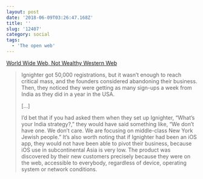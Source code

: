 ```yaml
---
layout: post
date: '2018-06-09T03:26:47.168Z'
title: ''
slug: '12407'
category: social
tags:
  - 'The open web'
---
```

[World Wide Web, Not Wealthy Western Web](https://www.smashingmagazine.com/2017/03/world-wide-web-not-wealthy-western-web-part-1/)

>Ignighter got 50,000 registrations, but it wasn’t enough to reach critical mass, and the founders considered abandoning their business. Then, they noticed they were getting as many sign-ups a week from India as they did in a year in the USA.
>
>[...]
>
>I’d bet that if you had asked them when they set up Ignighter, “What’s your India strategy?,” they would have said something like, “We don’t have one. We don’t care. We are focusing on middle-class New York Jewish people.” It’s also worth noting that if Ignighter had been an iOS app, they would not have been able to pivot their business, because iOS use in subcontinental Asia is very low. The product was discovered by their new customers precisely because they were on the web, accessible to everybody, regardless of device, operating system or network conditions.
